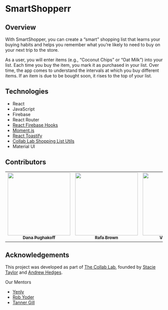# SmartShopperr


## Overview
With SmartShopper, you can create a “smart” shopping list that learns your buying habits and helps you remember what you’re likely to need to buy on your next trip to the store.

As a user, you will enter items (e.g., “Coconut Chips” or “Oat Milk”) into your list. Each time you buy the item, you mark it as purchased in your list. Over time, the app comes to understand the intervals at which you buy different items. If an item is due to be bought soon, it rises to the top of your list.


## Technologies
 - React
 - JavaScript
 - Firebase 
 - React Router
 - [React Firebase Hooks](https://github.com/CSFrequency/react-firebase-hooks)
 - [Moment.js](https://momentjs.com/)
 - [React Toastify](https://www.npmjs.com/package/react-toastify)
 - [Collab Lab Shopping List Utils](https://www.npmjs.com/package/@the-collab-lab/shopping-list-utils)
 - Material UI

## Contributors
<table>
  <tr>
    <td align="center">
      <a href="https://github.com/danainjax">
        <img src="https://avatars.githubusercontent.com/u/67841237?v=4" width="200px;" alt=""/><br/>
        <sub><b>Dana Pughakoff</b></sub>
      </a>         
    </td>
  <td align="center">
      <a href="https://github.com/sanrafa">
        <img src="https://avatars.githubusercontent.com/u/82783679?v=4" width="200px;" alt=""/><br/><sub><b>Rafa Brown</b></sub>
      </a>         
    </td>
    <td align="center">
        <a href="https://github.com/vividavila98">
            <img src="https://avatars.githubusercontent.com/u/46573212?v=4" width="200px;" alt=""/><br/>
            <sub><b>Viviana Davila</b></sub>
        </a>         
    </td>
    <td align="center">
        <a href="https://github.com/devaratpatel">
            <img src="https://avatars.githubusercontent.com/u/76231436?v=4" width="200px;" alt=""/><br/>
            <sub><b>Devarat Patel</b></sub>
        </a>         
    </td>
  </tr>
</table>


## Acknowledgements
This project was developed as part of [The Collab Lab](https://the-collab-lab.codes/), founded by [Stacie Taylor](https://github.com/stacietaylorcima) and [Andrew Hedges](https://github.com/segdeha).

Our Mentors
 - [Yenly](https://github.com/yenly)
 - [Rob Yoder](https://github.com/robyoder)
 - [Tanner Gill](https://github.com/tannaurus)







